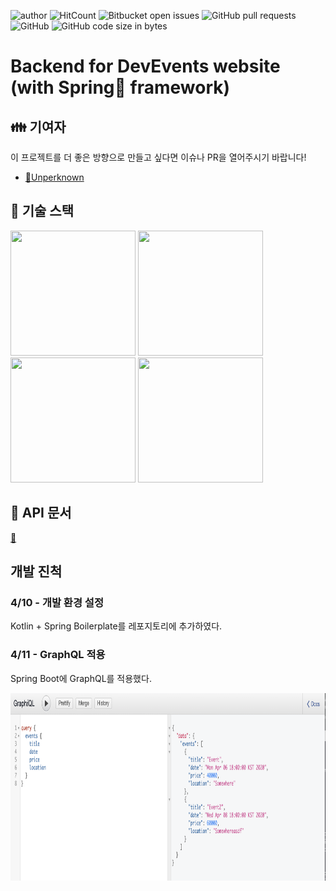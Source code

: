 ![author](https://img.shields.io/badge/author-Unperknown-lightgrey.svg)
![HitCount](http://hits.dwyl.io/Unperknown/DevEvents-Backend-Spring.svg)
![Bitbucket open issues](https://img.shields.io/github/issues/Unperknown/DevEvents-Backend-Spring)
![GitHub pull requests](https://img.shields.io/github/issues-pr/Unperknown/DevEvents-Backend-Spring)
![GitHub](https://img.shields.io/github/license/Unperknown/DevEvents-Backend-Spring)
![GitHub code size in bytes](https://img.shields.io/github/languages/code-size/Unperknown/DevEvents-Backend-Spring)

# Backend for DevEvents website (with Spring🌺 framework)

## 👪 기여자

이 프로젝트를 더 좋은 방향으로 만들고 싶다면 이슈나 PR을 열어주시기 바랍니다!

- [🔗Unperknown](https://github.com/Unperknown)

## 🔑 기술 스택

<img src="https://spring.io/images/spring-initializr-4291cc0115eb104348717b82161a81de.svg" width="200" height="200" />
<img src="https://upload.wikimedia.org/wikipedia/commons/thumb/1/17/GraphQL_Logo.svg/1024px-GraphQL_Logo.svg.png" width="200" height="200">
<img src="https://upload.wikimedia.org/wikipedia/commons/thumb/7/74/Kotlin-logo.svg/1200px-Kotlin-logo.svg.png" width="200" height="200" />
<img src="https://www.docker.com/sites/default/files/d8/2019-07/vertical-logo-monochromatic.png" width="200" height="200">

## 📄 API 문서

[🔗]()

## 개발 진척

### 4/10 - 개발 환경 설정

Kotlin + Spring Boilerplate를 레포지토리에 추가하였다.

### 4/11 - GraphQL 적용

Spring Boot에 GraphQL를 적용했다.

<img src="doc/images/daily1.png" width="900" height="300">